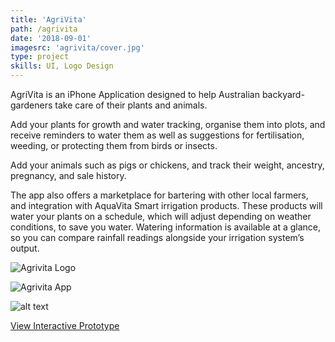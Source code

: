 ```yaml
---
title: 'AgriVita'
path: /agrivita
date: '2018-09-01'
imagesrc: 'agrivita/cover.jpg'
type: project
skills: UI, Logo Design
---
```


AgriVita is an iPhone Application designed to help Australian backyard-gardeners take care of their plants and animals.

Add your plants for growth and water tracking, organise them into plots, and receive reminders to water them as well as suggestions for fertilisation, weeding, or protecting them from birds or insects.

Add your animals such as pigs or chickens, and track their weight, ancestry, pregnancy, and sale history.

The app also offers a marketplace for bartering with other local farmers, and integration with AquaVita Smart irrigation products. These products will water your plants on a schedule, which will adjust depending on weather conditions, to save you water. Watering information is available at a glance, so you can compare rainfall readings alongside your irrigation system’s output.

![Agrivita Logo](https://files.nathansimpson.design/portfolio/agrivita/logo.jpg 'Agrivita Logo')

![Agrivita App](https://files.nathansimpson.design/portfolio/agrivita/abstract.jpg 'Agrivita App')

![alt text](https://files.nathansimpson.design/portfolio/agrivita/threeup.png 'Agrivita App')

[View Interactive Prototype](https://xd.adobe.com/view/30072277-e7ee-4fdd-a211-ac225ed8df57/)
